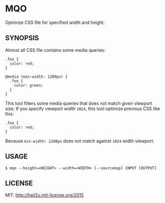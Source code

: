 MQO
===

Optimize CSS file for specified width and height.


SYNOPSIS
--------

Almost all CSS file contains some media queries:

    .foo {
      color: red;
    }
    
    @media (min-width: 1280px) {
      .foo {
        color: green;
      }
    }

This tool filters some media queries that does not match given viewport size. If
you specify viewport width `1024`, this tool optimize previous CSS like this:

    .foo {
      color: red;
    }

Because `min-width: 1280px` does not match against `1024` width viewport.


USAGE
-----

    $ mqo --height=<HEIGHT> --width=<WIDTH> [--sourcemap] INPUT [OUTPUT]


LICENSE
-------

MIT: http://hail2u.mit-license.org/2015
